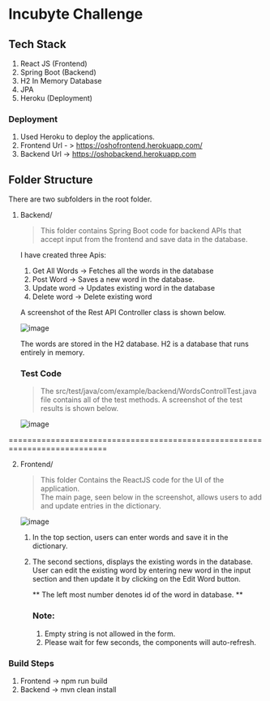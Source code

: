 
  

# Incubyte Challenge
  
  ## Tech Stack
  1. React JS (Frontend)
  2. Spring Boot (Backend)
  3. H2 In Memory Database
  4. JPA 
  5. Heroku (Deployment)

  ### Deployment
  1. Used Heroku to deploy the applications.
  2. Frontend Url - > https://oshofrontend.herokuapp.com/
  3. Backend Url -> https://oshobackend.herokuapp.com
  
  ## Folder Structure
  There are two subfolders in the root folder.
  
  1. Backend/
  
      
     > This folder contains Spring Boot code for backend APIs that accept input from the frontend and save data in the   database.
     
     I have created three Apis:
     1. Get All Words -> Fetches all the words in the database
     2. Post Word -> Saves a new word in the database.
     3. Update word -> Updates existing word in the database
     4. Delete word -> Delete existing word

     A screenshot of the Rest API Controller class is shown below.
     
     ![image](https://user-images.githubusercontent.com/35776307/160276927-79d90229-9922-4122-bdc5-bee759dc415f.png)
     
     The words are stored in the H2 database. H2 is a database that runs entirely in memory.
  
     ### Test Code
     > The src/test/java/com/example/backend/WordsControllTest.java file contains all of the test methods. A screenshot of the test results is shown below.
     
     ![image](https://user-images.githubusercontent.com/35776307/160271695-9720f5df-98a5-41fd-b421-f40b81456c9d.png)

  ===========================================================================
  
  2. Frontend/
  
     > This folder Contains the ReactJS code for the UI of the application.  
     The main page, seen below in the screenshot, allows users to add and update entries in the dictionary.
     
     ![image](https://user-images.githubusercontent.com/35776307/160276946-93f65814-9be7-421c-91c8-908e86624862.png)
     
     1. In the top section, users can enter words and save it in the dictionary.
     2. The second sections, displays the existing words in the database. User can edit the existing word by entering new word
        in the input section and then update it by clicking on the Edit Word button.
        
        ** The left most number denotes id of the word in database. ** 

        ### Note: 
        1. Empty string is not allowed in the form.
        2. Please wait for few seconds, the components will auto-refresh.

  ### Build Steps
  1. Frontend -> npm run build
  2. Backend -> mvn clean install
    
